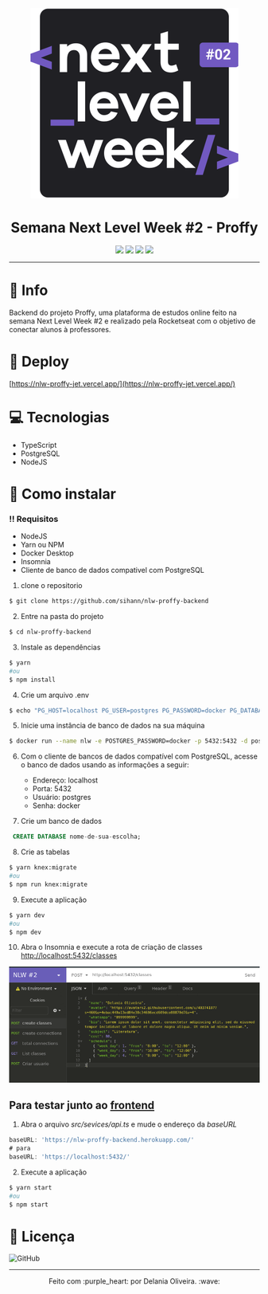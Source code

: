 <p align="center"><img src="./img/iconnlw.svg"></p>

<h1 align="center"> Semana Next Level Week #2 - Proffy </h1>

<div align="center">
 <img src="https://img.shields.io/github/repo-size/sihann/nlw-proffy-backend?color=774dd6&style=for-the-badge"> <img src="https://img.shields.io/github/languages/count/sihann/nlw-proffy-backend?color=774DD6&style=for-the-badge"> <img src="https://img.shields.io/github/last-commit/sihann/nlw-proffy-backend?color=774dd6&style=for-the-badge"> <img src="https://img.shields.io/github/license/sihann/nlw-proffy-backend?color=774DD6&style=for-the-badge"> 
 </div>

-----
# :rocket: Info

Backend do projeto Proffy, uma plataforma de estudos online feito na semana Next Level Week #2 e realizado pela Rocketseat com o objetivo de conectar alunos à professores. 

# :rainbow: Deploy 

[https://nlw-proffy-jet.vercel.app/](https://nlw-proffy-jet.vercel.app/)


# :computer: Tecnologias

- TypeScript
- PostgreSQL
- NodeJS

# :wrench: Como instalar
### :bangbang: Requisitos
- NodeJS
- Yarn ou NPM
- Docker Desktop
- Insomnia
- Cliente de banco de dados compativel com PostgreSQL

1. clone o repositorio 
```bash
$ git clone https://github.com/sihann/nlw-proffy-backend
```
2. Entre na pasta do projeto
```bash
$ cd nlw-proffy-backend
```
3. Instale as dependências
```bash
$ yarn 
#ou
$ npm install
```
4. Crie um arquivo .env 
```bash
$ echo "PG_HOST=localhost PG_USER=postgres PG_PASSWORD=docker PG_DATABASE=proffy" > .env
```
5. Inicie uma instância de banco de dados na sua máquina
```bash
$ docker run --name nlw -e POSTGRES_PASSWORD=docker -p 5432:5432 -d postgres
```
6. Com o cliente de bancos de dados compatível com PostgreSQL, acesse o banco de dados usando as informações a seguir:
    - Endereço: localhost
    - Porta: 5432
    - Usuário: postgres
    - Senha: docker

7. Crie um banco de dados 
```SQL
 CREATE DATABASE nome-de-sua-escolha;
```
8. Crie as tabelas
```bash
$ yarn knex:migrate
#ou
$ npm run knex:migrate
```
9. Execute a aplicação
```bash
$ yarn dev
#ou
$ npm dev
```
10. Abra o Insomnia e execute a rota de criação de classes
[http://localhost:5432/classes](http://localhost:5432/classes)

<p align="center"><img src="./img/insomnia.png"></p>

## Para testar junto ao [frontend](https://github.com/sihann/nlw-Proffy)
1. Abra o arquivo _src/sevices/api.ts_ e mude o endereço da _baseURL_ 
```typeScript
baseURL: 'https://nlw-proffy-backend.herokuapp.com/'
# para
baseURL: 'https://localhost:5432/'
```
2. Execute a aplicação
```bash
$ yarn start
#ou
$ npm start
```

# :page_facing_up: Licença
![GitHub](https://img.shields.io/github/license/sihann/nlw-proffy-backend?color=774DD6&style=for-the-badge)

-----
<p align="center">Feito com  :purple_heart: por Delania Oliveira.  :wave:</p>

